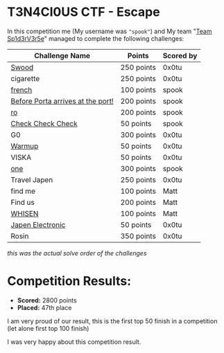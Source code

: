# T3N4CI0US CTF - Escape
 In this competition me (My username was `"spook"`) and My team "[Team Sp1d3rV3r5e](https://ctftime.org/team/196083)" managed to complete the following challenges:

 | Challenge Name          | Points   | Scored by
 | --------------          | ------   | ---------
 | [Swood]() | 250 points | 0x0tu
 | cigarette | 250 points | 0x0tu
 | [french]() | 100 points | spook
 | [Before Porta arrives at the port!]() | 200 points | spook
 | [ro]() | 200 points | spook
 | [Check Check Check]() | 50 points | spook
 | G0 | 300 points | 0x0tu
 | [Warmup]() | 50 points | 0x0tu
 | VISKA | 50 points | 0x0tu
 | [one]() | 300 points | spook
 | Travel Japen | 250 points | 0x0tu
 | find me | 100 points | Matt
 | Find us | 200 points | Matt
 | [WHISEN]() | 100 points | Matt
 | [Japen Electronic]() | 50 points | 0x0tu
 | Rosin | 350 points | 0x0tu

_this was the actual solve order of the challenges_

# Competition Results:
* **Scored:** 2800 points
* **Placed:** 47th place

I am very proud of our result, this is the first top 50 finish in a competition (let alone first top 100 finish) 

I was very happy about this competition result.

